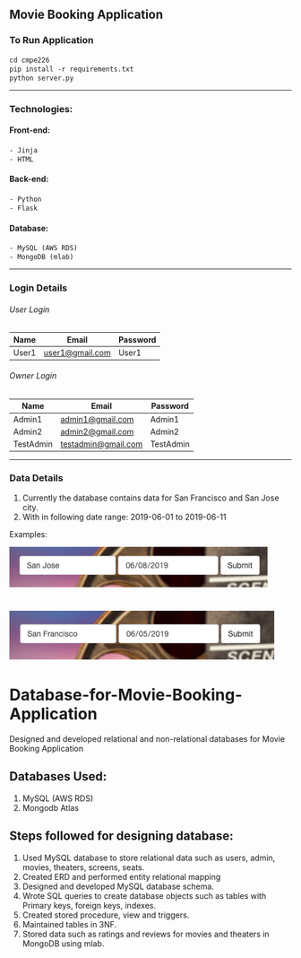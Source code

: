 ## Movie Booking Application

### To Run Application 
```
cd cmpe226
pip install -r requirements.txt
python server.py
```
---
### Technologies:

#### Front-end:
```
- Jinja
- HTML
```
#### Back-end:
```
- Python
- Flask
```
#### Database:
```
- MySQL (AWS RDS)
- MongoDB (mlab)
```
---
### Login Details

###### User Login

| Name          | Email                     | Password   |
|---------------| ------------------------- | -----------|
| User1         | user1@gmail.com           | User1      |

###### Owner Login

| Name          | Email                | Password        |
|---------------| ---------------------| ----------------|
| Admin1        | admin1@gmail.com     | Admin1          |
| Admin2        | admin2@gmail.com     | Admin2          |
| TestAdmin     | testadmin@gmail.com  | TestAdmin       |
---

### Data Details

1. Currently the database contains data for San Francisco and San Jose city.
2. With in following date range: 2019-06-01 to 2019-06-11

Examples:

![example1](static/images/example1.png)

![example2](static/images/example2.png)
=======
# Database-for-Movie-Booking-Application
Designed and developed relational and non-relational databases for Movie Booking Application
## Databases Used:
1. MySQL (AWS RDS)
2. Mongodb Atlas

## Steps followed for designing database:
1. Used MySQL database to store relational data such as users, admin, movies, theaters, screens, seats.
2. Created ERD and performed entity relational mapping
3. Designed and developed MySQL database schema. 
4. Wrote SQL queries to create database objects such as tables with Primary keys, foreign keys, indexes.
5. Created stored procedure, view and triggers.
6. Maintained tables in 3NF.
7. Stored data such as ratings and reviews for movies and theaters in MongoDB using mlab.

